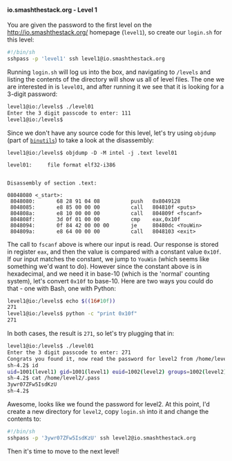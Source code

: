 #### io.smashthestack.org - Level 1

You are given the password to the first level on the
http://io.smashthestack.org/ homepage (`level1`), so create our `login.sh` for
this level:

```bash
#!/bin/sh
sshpass -p 'level1' ssh level1@io.smashthestack.org
```

Running `login.sh` will log us into the box, and navigating to `/levels` and
listing the contents of the directory will show us all of level files. The one
we are interested in is `level01`, and after running it we see that it is
looking for a 3-digit password:

```bash
level1@io:/levels$ ./level01 
Enter the 3 digit passcode to enter: 111
level1@io:/levels$ 
```

Since we don't have any source code for this level, let's try using `objdump`
(part of [`binutils`](http://www.gnu.org/software/binutils/)) to take a look at
the disassembly:

```objdump
level1@io:/levels$ objdump -D -M intel -j .text level01

level01:     file format elf32-i386


Disassembly of section .text:

08048080 <_start>:
 8048080:       68 28 91 04 08          push   0x8049128
 8048085:       e8 85 00 00 00          call   804810f <puts>
 804808a:       e8 10 00 00 00          call   804809f <fscanf>
 804808f:       3d 0f 01 00 00          cmp    eax,0x10f
 8048094:       0f 84 42 00 00 00       je     80480dc <YouWin>
 804809a:       e8 64 00 00 00          call   8048103 <exit>
```

The call to `fscanf` above is where our input is read. Our response is stored in
register `eax`, and then the value is compared with a constant value `0x10f`. If
our input matches the constant, we jump to `YouWin` (which seems like something
we'd want to do). However since the constant above is in hexadecimal, and we
need it in base-10 (which is the 'normal' counting system), let's convert
`0x10f` to base-10. Here are two ways you could do that - one with Bash, one
with Python:

```Bash
level1@io:/levels$ echo $((16#10f))
271
level1@io:/levels$ python -c "print 0x10f"
271
```

In both cases, the result is `271`, so let's try plugging that in:

```Bash
level1@io:/levels$ ./level01 
Enter the 3 digit passcode to enter: 271
Congrats you found it, now read the password for level2 from /home/level2/.pass
sh-4.2$ id
uid=1001(level1) gid=1001(level1) euid=1002(level2) groups=1002(level2),1001(level1),1029(nosu)
sh-4.2$ cat /home/level2/.pass
3ywr07ZFw5IsdKzU
sh-4.2$
```

Awesome, looks like we found the password for level2. At this point, I'd create
a new directory for `level2`, copy `login.sh` into it and change the contents
to:

```Bash
#!/bin/sh
sshpass -p '3ywr07ZFw5IsdKzU' ssh level2@io.smashthestack.org
```

Then it's time to move to the next level!
